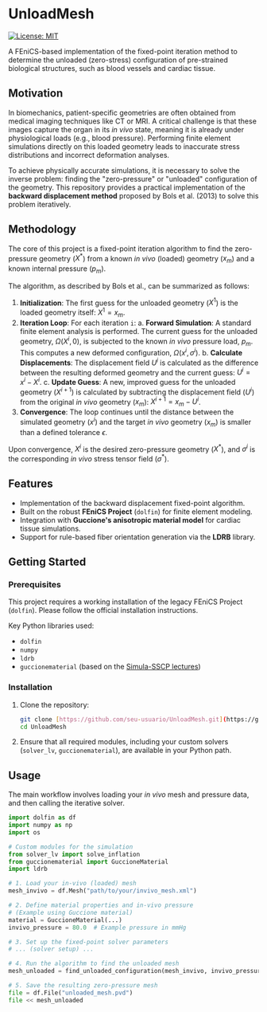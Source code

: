 # UnloadMesh

[![License: MIT](https://img.shields.io/badge/License-MIT-yellow.svg)](https://opensource.org/licenses/MIT)

A FEniCS-based implementation of the fixed-point iteration method to determine the unloaded (zero-stress) configuration of pre-strained biological structures, such as blood vessels and cardiac tissue.

## Motivation

In biomechanics, patient-specific geometries are often obtained from medical imaging techniques like CT or MRI. A critical challenge is that these images capture the organ in its *in vivo* state, meaning it is already under physiological loads (e.g., blood pressure). Performing finite element simulations directly on this loaded geometry leads to inaccurate stress distributions and incorrect deformation analyses.

To achieve physically accurate simulations, it is necessary to solve the inverse problem: finding the "zero-pressure" or "unloaded" configuration of the geometry. This repository provides a practical implementation of the **backward displacement method** proposed by Bols et al. (2013) to solve this problem iteratively.

## Methodology

The core of this project is a fixed-point iteration algorithm to find the zero-pressure geometry ($X^*$) from a known *in vivo* (loaded) geometry ($x_m$) and a known internal pressure ($p_m$).

The algorithm, as described by Bols et al., can be summarized as follows:

1.  **Initialization**: The first guess for the unloaded geometry ($X^1$) is the loaded geometry itself: $X^1 = x_m$.
2.  **Iteration Loop**: For each iteration `i`:
    a. **Forward Simulation**: A standard finite element analysis is performed. The current guess for the unloaded geometry, $\Omega(X^i, 0)$, is subjected to the known *in vivo* pressure load, $p_m$. This computes a new deformed configuration, $\Omega(x^i, \sigma^i)$.
    b. **Calculate Displacements**: The displacement field $U^i$ is calculated as the difference between the resulting deformed geometry and the current guess: $U^i = x^i - X^i$.
    c. **Update Guess**: A new, improved guess for the unloaded geometry ($X^{i+1}$) is calculated by subtracting the displacement field ($U^i$) from the original *in vivo* geometry ($x_m$): $X^{i+1} = x_m - U^i$.
3.  **Convergence**: The loop continues until the distance between the simulated geometry ($x^i$) and the target *in vivo* geometry ($x_m$) is smaller than a defined tolerance $\epsilon$.

Upon convergence, $X^i$ is the desired zero-pressure geometry ($X^*$), and $\sigma^i$ is the corresponding *in vivo* stress tensor field ($\sigma^*$).

## Features

* Implementation of the backward displacement fixed-point algorithm.
* Built on the robust **FEniCS Project** (`dolfin`) for finite element modeling.
* Integration with **Guccione's anisotropic material model** for cardiac tissue simulations.
* Support for rule-based fiber orientation generation via the **LDRB** library.

## Getting Started

### Prerequisites

This project requires a working installation of the legacy FEniCS Project (`dolfin`). Please follow the official installation instructions.

Key Python libraries used:
* `dolfin`
* `numpy`
* `ldrb`
* `guccionematerial` (based on the [Simula-SSCP lectures](https://github.com/Simula-SSCP/SSCP_lectures/tree/main))

### Installation

1.  Clone the repository:
    ```bash
    git clone [https://github.com/seu-usuario/UnloadMesh.git](https://github.com/seu-usuario/UnloadMesh.git)
    cd UnloadMesh
    ```
2.  Ensure that all required modules, including your custom solvers (`solver_lv`, `guccionematerial`), are available in your Python path.

## Usage

The main workflow involves loading your *in vivo* mesh and pressure data, and then calling the iterative solver.

```python
import dolfin as df
import numpy as np
import os

# Custom modules for the simulation
from solver_lv import solve_inflation
from guccionematerial import GuccioneMaterial
import ldrb

# 1. Load your in-vivo (loaded) mesh
mesh_invivo = df.Mesh("path/to/your/invivo_mesh.xml")

# 2. Define material properties and in-vivo pressure
# (Example using Guccione material)
material = GuccioneMaterial(...)
invivo_pressure = 80.0  # Example pressure in mmHg

# 3. Set up the fixed-point solver parameters
# ... (solver setup) ...

# 4. Run the algorithm to find the unloaded mesh
mesh_unloaded = find_unloaded_configuration(mesh_invivo, invivo_pressure, material)

# 5. Save the resulting zero-pressure mesh
file = df.File("unloaded_mesh.pvd")
file << mesh_unloaded
